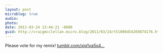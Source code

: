 ```yaml
---
layout: post
microblog: true
audio: 
photo: 
date: 2011-03-24 13:44:21 -0600
guid: http://craigmcclellan.micro.blog/2011/03/24/t51006454269874176.html
---
```

Please vote for my remix! [tumblr.com/xiq1va5s4...](http://tumblr.com/xiq1va5s4c)

